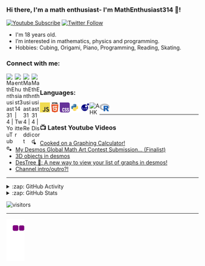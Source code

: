 ### Hi there, I'm a math enthusiast- I'm MathEnthusiast314 👋!

[![Youtube Subscribe](https://img.shields.io/youtube/channel/views/UCQAanPkYWvW4iFsElyXba2A?label=MathEnthusiast314&style=for-the-badge&logo=youtube)](http://www.youtube.com/channel/UCQAanPkYWvW4iFsElyXba2A?sub_confirmation=1)
[![Twitter Follow](https://img.shields.io/twitter/follow/enthusiast314?color=1DA1F2&logo=twitter&style=for-the-badge)](https://twitter.com/intent/follow?original_referer=https%3A%2F%2Fgithub.com%2Fenthusiast314&screen_name=enthusiast314)

- I'm 18 years old.
- I’m interested in mathematics, physics and programming.
- Hobbies: Cubing, Origami, Piano, Programming, Reading, Skating.

### Connect with me:

[<img align="left" alt="MathEnthusiast314 | YouTube" width="22px" src="https://cdn.jsdelivr.net/npm/simple-icons@v3/icons/youtube.svg" />][youtube]
[<img align="left" alt="enthusiast314 | Twitter" width="22px" src="https://cdn.jsdelivr.net/npm/simple-icons@v3/icons/twitter.svg" />][twitter]
[<img align="left" alt="MathEnthusiast314 | Reddit" width="22px" src="https://cdn.jsdelivr.net/npm/simple-icons@v3/icons/reddit.svg" />][reddit]
[<img align="left" alt="MathEnthusiast314 | Discord" width="22px" src="https://cdn.jsdelivr.net/npm/simple-icons@v3/icons/discord.svg" />][discord]


<br />

### Languages:

<img align="left" alt="JavaScript" width="26px" src="https://raw.githubusercontent.com/github/explore/80688e429a7d4ef2fca1e82350fe8e3517d3494d/topics/javascript/javascript.png" />
<img align="left" alt="HTML" width="26px" src="https://raw.githubusercontent.com/github/explore/80688e429a7d4ef2fca1e82350fe8e3517d3494d/topics/html/html.png" />
<img align="left" alt="CSS" width="26px" src="https://raw.githubusercontent.com/github/explore/80688e429a7d4ef2fca1e82350fe8e3517d3494d/topics/css/css.png" />
<img align="left" alt="Python" width="26px" src="https://raw.githubusercontent.com/github/explore/80688e429a7d4ef2fca1e82350fe8e3517d3494d/topics/python/python.png" />
<img align="left" alt="Lua" width="26px" src="https://raw.githubusercontent.com/github/explore/80688e429a7d4ef2fca1e82350fe8e3517d3494d/topics/lua/lua.png" />
<img align="left" alt="AHK" width="26px" src="https://pbs.twimg.com/profile_images/1401832717/ahk_400x400.png" />
<img align="left" alt="R" width="26px" src="https://raw.githubusercontent.com/github/explore/80688e429a7d4ef2fca1e82350fe8e3517d3494d/topics/r/r.png" />

<br />

---

### 📺 Latest Youtube Videos
<!-- YOUTUBE:START -->
- [Cooked on a Graphing Calculator!](https://www.youtube.com/watch?v=w-3pRJW-DF0)
- [My Desmos Global Math Art Contest Submission... &lpar;Finalist&rpar;](https://www.youtube.com/watch?v=U2EWubhFjuM)
- [3D objects in desmos](https://www.youtube.com/watch?v=BFctwS5gt2w)
- [DesTree 🎄: A new way to view your list of graphs in desmos!](https://www.youtube.com/watch?v=Vks56T679ZQ)
- [Channel intro/outro?!](https://www.youtube.com/watch?v=mnb_fQs7vEU)
<!-- YOUTUBE:END -->

---
<details>
  <summary>:zap: GitHub Activity</summary>
  
  <!--START_SECTION:activity-->
1. 💪 Opened PR [#1](https://github.com/ivanovyordan/espanso-package-dadjoke/pull/1) in [ivanovyordan/espanso-package-dadjoke](https://github.com/ivanovyordan/espanso-package-dadjoke)
2. 🗣 Commented on [#1](https://github.com/tandpfun/desmos-autosave/issues/1) in [tandpfun/desmos-autosave](https://github.com/tandpfun/desmos-autosave)
3. 🗣 Commented on [#1](https://github.com/tandpfun/desmos-autosave/issues/1) in [tandpfun/desmos-autosave](https://github.com/tandpfun/desmos-autosave)
4. ❗️ Opened issue [#1](https://github.com/tandpfun/desmos-autosave/issues/1) in [tandpfun/desmos-autosave](https://github.com/tandpfun/desmos-autosave)
5. 🎉 Merged PR [#3](https://github.com/DesmoSearch/desmosearch-api/pull/3) in [DesmoSearch/desmosearch-api](https://github.com/DesmoSearch/desmosearch-api)
<!--END_SECTION:activity-->
</details>
<details>
  <summary>:zap: GitHub Stats</summary>

  <img align="center" alt="ME314's GitHub Stats" src="https://github-readme-stats.vercel.app/api?username=MathEnthusiast314&show_icons=true&hide_border=true&theme=radical" /><br/>

</details>

![visitors](https://visitor-badge.laobi.icu/badge?page_id=MathEnthusiast314.MathEnthusiast314&left_text=Profile%20Visitors)

---

![snake gif](https://github.com/MathEnthusiast314/MathEnthusiast314/blob/output/github-contribution-grid-snake.gif)


[twitter]: https://twitter.com/enthusiast314
[youtube]: https://youtube.com/MathEnthusiast314
[reddit]: https://www.reddit.com/user/MathEnthusiast314/
[discord]: https://discordapp.com/users/686012491607572515
